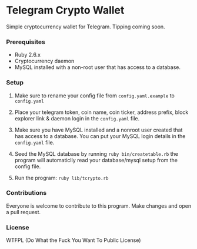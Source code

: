 # Telegram Crypto Wallet

Simple cryptocurrency wallet for Telegram. Tipping coming soon.

### Prerequisites
* Ruby 2.6.x
* Cryptocurrency daemon
* MySQL installed with a non-root user that has access to a database.

### Setup

1. Make sure to rename your config file from `config.yaml.example` to `config.yaml`

2. Place your telegram token, coin name, coin ticker, address prefix, block explorer link & daemon login in the `config.yaml` file.

3. Make sure you have MySQL installed and a nonroot user created that has access to a database.
You can put your MySQL login details in the `config.yaml` file.

4. Seed the MySQL database by running `ruby bin/createtable.rb` the program will automaticlly read your database/mysql setup from the config file.

5. Run the program: `ruby lib/tcrypto.rb`

### Contributions
Everyone is welcome to contribute to this program. Make changes and open a pull request.

### License
WTFPL (Do What the Fuck You Want To Public License)
